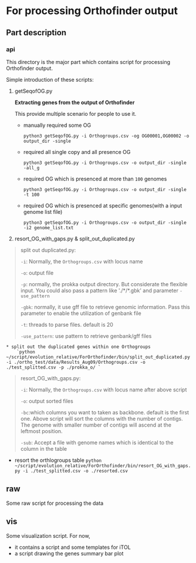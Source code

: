 # For processing Orthofinder output



## Part description
### api

This directory is the major part which contains script for processing Orthofinder output.

Simple introduction of these scripts:

1. getSeqofOG.py

    **Extracting genes from the output of Orthofinder**
    
    This provide multiple scenario for people to use it.
    
    * manually required some OG
    
        `python3 getSeqofOG.py -i Orthogroups.csv -og OG00001,OG00002 -o output_dir -single`
        
    * required all single copy and all presence OG
    
        `python3 getSeqofOG.py -i Orthogroups.csv -o output_dir -single -all_g`
        
    * required OG which is presenced at more than `100` genomes
    
        `python3 getSeqofOG.py -i Orthogroups.csv -o output_dir -single -t 100`
        
    * required OG which is presenced at specific genomes(with a input genome list file)
    
        `python3 getSeqofOG.py -i Orthogroups.csv -o output_dir -single -i2 genome_list.txt`
        
2. resort_OG_with_gaps.py & split_out_duplicated.py

> split out duplicated.py: 
> 
> `-i`: Normally, the `Orthogroups.csv` with locus name
> 
> `-o`: output file
> 
> `-p`: normally, the prokka output directory. But considerate the flexible input. You could also pass a pattern like './\*/*.gbk' and parameter `-use_pattern`
> 
> `-gbk`: normally, it use gff file to retrieve genomic information. Pass this parameter to enable the utilization of genbank file
> 
> `-t`: threads to parse files. default is 20
> 
> `-use_pattern`: use pattern to retrieve genbank/gff files

    * split out the duplicated genes within one Orthogroups
        `python ~/script/evolution_relative/ForOrthofinder/bin/split_out_duplicated.py -i ./ortho_test/data/Results_Aug09/Orthogroups.csv -o ./test_splitted.csv -p ./prokka_o/ `

> resort_OG_with_gaps.py:
> 
> `-i`: Normally, the `Orthogroups.csv` with locus name after above script
> 
> `-o`: output sorted files
> 
> `-bc`:which columns you want to taken as backbone. default is the first one. Above script will sort the columns with the number of contigs. The genome with smaller number of contigs will ascend at the leftmost position.
> 
> `-sub`: Accept a file with genome names which is identical to the column in the table

* resort the orthlogroups table
`python ~/script/evolution_relative/ForOrthofinder/bin/resort_OG_with_gaps.py -i ./test_splitted.csv -o ./resorted.csv `


## raw

Some raw script for processing the data

## vis

Some visualization script.
For now, 
* it contains a script and some templates for iTOL
* a script drawing the genes summary bar plot
